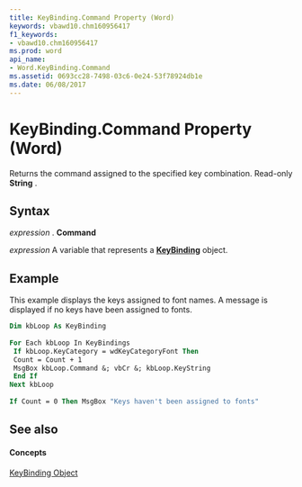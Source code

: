 ```yaml
---
title: KeyBinding.Command Property (Word)
keywords: vbawd10.chm160956417
f1_keywords:
- vbawd10.chm160956417
ms.prod: word
api_name:
- Word.KeyBinding.Command
ms.assetid: 0693cc28-7498-03c6-0e24-53f78924db1e
ms.date: 06/08/2017
---
```



# KeyBinding.Command Property (Word)

Returns the command assigned to the specified key combination. Read-only **String** .


## Syntax

 _expression_ . **Command**

 _expression_ A variable that represents a **[KeyBinding](keybinding-object-word.md)** object.


## Example

This example displays the keys assigned to font names. A message is displayed if no keys have been assigned to fonts.


```vb
Dim kbLoop As KeyBinding 
 
For Each kbLoop In KeyBindings 
 If kbLoop.KeyCategory = wdKeyCategoryFont Then 
 Count = Count + 1 
 MsgBox kbLoop.Command &; vbCr &; kbLoop.KeyString 
 End If 
Next kbLoop 
 
If Count = 0 Then MsgBox "Keys haven't been assigned to fonts"
```


## See also


#### Concepts


[KeyBinding Object](keybinding-object-word.md)

